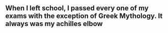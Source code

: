## When I left school, I passed every one of my exams with the exception of Greek Mythology. It always was my achilles elbow